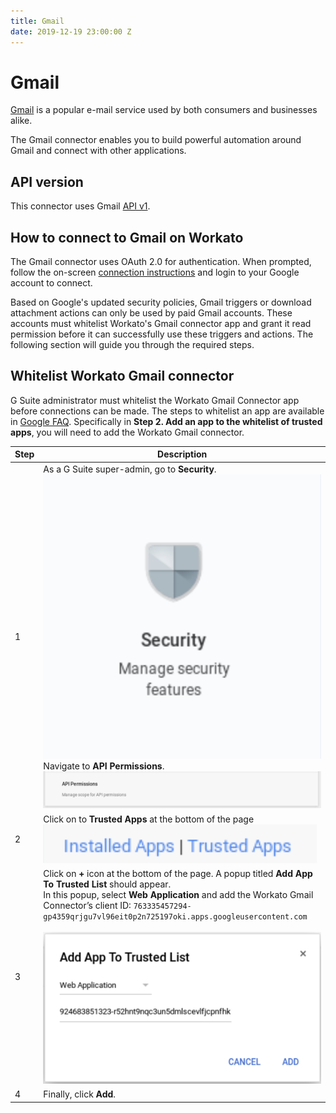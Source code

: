 ```yaml
---
title: Gmail
date: 2019-12-19 23:00:00 Z
---
```


# Gmail
[Gmail](https://www.google.com/gmail) is a popular e-mail service used by both consumers and businesses alike.

The Gmail connector enables you to build powerful automation around Gmail and connect with other applications.

## API version
This connector uses Gmail [API v1](https://developers.google.com/gmail/api/v1/reference/).

## How to connect to Gmail on Workato
The Gmail connector uses OAuth 2.0 for authentication. When prompted, follow the on-screen [connection instructions](https://docs.workato.com/connections.html) and login to your Google account to connect.

Based on Google's updated security policies, Gmail triggers or download attachment actions can only be used by paid Gmail accounts. These accounts must whitelist Workato's Gmail connector app and grant it read permission before it can successfully use these triggers and actions. The following section will guide you through the required steps.

## Whitelist Workato Gmail connector
G Suite administrator must whitelist the Workato Gmail Connector app before connections can be made. The steps to whitelist an app are available in [Google FAQ](https://support.google.com/a/answer/7281227). Specifically in **Step 2. Add an app to the whitelist of trusted apps**, you will need to add the Workato Gmail connector.

| Step | Description                                  |
| ---- | -------------------------------------------- |
| 1    | As a G Suite super-admin, go to **Security**.<br>![Security](/assets/images/gmail/security.png)<br>Navigate to **API Permissions**.<br>![API permissions](/assets/images/gmail/api-permissions.png) |
| 2    | Click on to **Trusted Apps** at the bottom of the page<br>![Trusted Apps](/assets/images/gmail/trusted-apps.png) |
| 3    | Click on **+** icon at the bottom of the page. A popup titled **Add App To Trusted List** should appear.<br>In this popup, select **Web Application** and add the Workato Gmail Connector’s client ID: `763335457294-gp4359qrjgu7vl96eit0p2n725197oki.apps.googleusercontent.com`<br><br>![](/assets/images/gmail/add-app-to-trusted-list.png)|
| 4    | Finally, click **Add**. |
